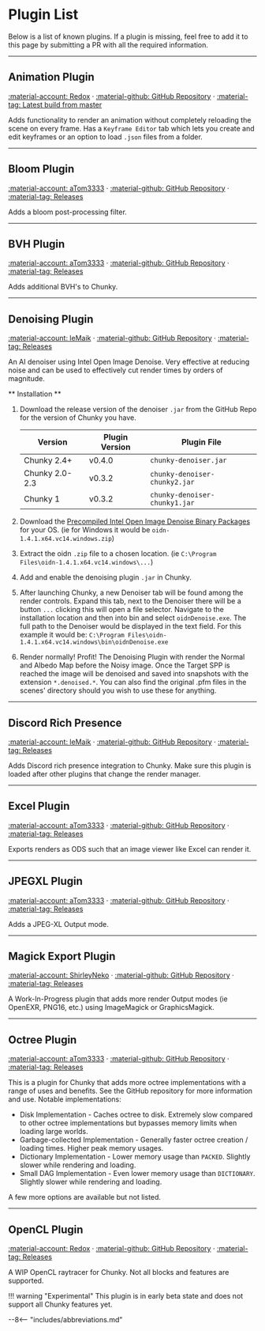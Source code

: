 # Plugin List

Below is a list of known plugins. If a plugin is missing, feel free to add it to this page by submitting a PR with all the required information.

---

## Animation Plugin

[:material-account: Redox](https://github.com/ThatRedox) &middot; [:material-github: GitHub Repository](https://github.com/ThatRedox/ChunkyAnimation) &middot; [:material-tag: Latest build from master](https://nightly.link/ThatRedox/ChunkyAnimation/workflows/master/master/ChunkyAnimatePlugin.zip)

Adds functionality to render an animation without completely reloading the scene on every frame. Has a `Keyframe Editor` tab which lets you create and edit keyframes or an option to load `.json` files from a folder.

---

## Bloom Plugin

[:material-account: aTom3333](https://github.com/aTom3333) &middot; [:material-github: GitHub Repository](https://github.com/aTom3333/chunky-bloom-plugin) &middot; [:material-tag: Releases](https://github.com/aTom3333/chunky-bloom-plugin/releases)

Adds a bloom post-processing filter.

---

## BVH Plugin

[:material-account: aTom3333](https://github.com/aTom3333) &middot; [:material-github: GitHub Repository](https://github.com/aTom3333/chunky-bvh-plugin) &middot; [:material-tag: Releases](https://github.com/aTom3333/chunky-bvh-plugin/releases)

Adds additional BVH's to Chunky.

---

## Denoising Plugin

[:material-account: leMaik](https://github.com/leMaik) &middot; [:material-github: GitHub Repository](https://github.com/chunky-dev/chunky-denoiser) &middot; [:material-tag: Releases](https://github.com/chunky-dev/chunky-denoiser/releases)

An AI denoiser using Intel Open Image Denoise. Very effective at reducing noise and can be used to effectively cut render times by orders of magnitude.

** Installation **

1. Download the release version of the denoiser `.jar` from the GitHub Repo for the version of Chunky you have.

      | Version        | Plugin Version | Plugin File                   |
      | -------------- | -------------- | ----------------------------- |
      | Chunky 2.4+    | v0.4.0         | `chunky-denoiser.jar`         |
      | Chunky 2.0-2.3 | v0.3.2         | `chunky-denoiser-chunky2.jar` |
      | Chunky 1       | v0.3.2         | `chunky-denoiser-chunky1.jar` |

2. Download the [Precompiled Intel Open Image Denoise Binary Packages](https://www.openimagedenoise.org/downloads.html)
   for your OS. (ie for Windows it would be `oidn-1.4.1.x64.vc14.windows.zip`)
3. Extract the oidn `.zip` file to a chosen location. (ie `C:\Program Files\oidn-1.4.1.x64.vc14.windows\...`)
4. Add and enable the denoising plugin `.jar` in Chunky.
5. After launching Chunky, a new Denoiser tab will be found among the render controls. Expand this tab, next to the
   Denoiser there will be a button `...` clicking this will open a file selector. Navigate to the installation 
   location and
   then into bin and select `oidnDenoise.exe`. The full path to the Denoiser would be displayed in the text field.
   For this example it would be: `C:\Program Files\oidn-1.4.1.x64.vc14.windows\bin\oidnDenoise.exe`
6. Render normally! Profit! The Denoising Plugin with render the Normal and Albedo Map before the Noisy image.
   Once the Target SPP is reached the image will be denoised and saved into snapshots with the extension `*.denoised.*`.
   You can also find the original .pfm files in the scenes' directory should you wish to use these for anything.

---

## Discord Rich Presence

[:material-account: leMaik](https://github.com/leMaik) &middot; [:material-github: GitHub Repository](https://github.com/leMaik/chunky-discord) &middot; [:material-tag: Releases](https://github.com/leMaik/chunky-discord/releases)

Adds Discord rich presence integration to Chunky. Make sure this plugin is loaded after other plugins that change the render manager. 

---

## Excel Plugin

[:material-account: aTom3333](https://github.com/aTom3333) &middot; [:material-github: GitHub Repository](https://github.com/aTom3333/chunky-excel-plugin) &middot; [:material-tag: Releases](https://github.com/aTom3333/chunky-excel-plugin/releases)

Exports renders as ODS such that an image viewer like Excel can render it.

---

## JPEGXL Plugin

[:material-account: aTom3333](https://github.com/aTom3333) &middot; [:material-github: GitHub Repository](https://github.com/aTom3333/chunky-jpegxl-plugin) &middot; [:material-tag: Releases](https://github.com/aTom3333/chunky-jpegxl-plugin/releases)

Adds a JPEG-XL Output mode.

---

## Magick Export Plugin

[:material-account: ShirleyNeko](https://github.com/ShirleyNekoDev) &middot; [:material-github: GitHub Repository](https://github.com/ShirleyNekoDev/Chunky-MagickExportPlugin) &middot; [:material-tag: Releases](https://github.com/ShirleyNekoDev/Chunky-MagickExportPlugin/releases)

A Work-In-Progress plugin that adds more render Output modes (ie OpenEXR, PNG16, etc.) using ImageMagick or GraphicsMagick.

---

## Octree Plugin

[:material-account: aTom3333](https://github.com/aTom3333) &middot; [:material-github: GitHub Repository](https://github.com/aTom3333/chunky-octree-plugin) &middot; [:material-tag: Releases](https://github.com/aTom3333/chunky-octree-plugin/releases)

This is a plugin for Chunky that adds more octree implementations with a range of uses and benefits. See the GitHub repository for more information and use. Notable implementations:

- Disk Implementation - Caches octree to disk. Extremely slow compared to other octree implementations but bypasses
  memory limits when loading large worlds.
- Garbage-collected Implementation - Generally faster octree creation / loading times. Higher peak memory usages.
- Dictionary Implementation - Lower memory usage than `PACKED`. Slightly slower while rendering and loading.
- Small DAG Implementation - Even lower memory usage than `DICTIONARY`. Slightly slower while rendering and loading.

A few more options are available but not listed.

---

## OpenCL Plugin

[:material-account: Redox](https://github.com/ThatRedox) &middot; [:material-github: GitHub Repository](https://github.com/ThatRedox/ChunkyClPlugin) &middot; [:material-tag: Releases](https://github.com/ThatRedox/ChunkyClPlugin/releases)

A WIP OpenCL raytracer for Chunky. Not all blocks and features are supported.

!!! warning "Experimental"
      This plugin is in early beta state and does not support all Chunky features yet.

--8<-- "includes/abbreviations.md"
